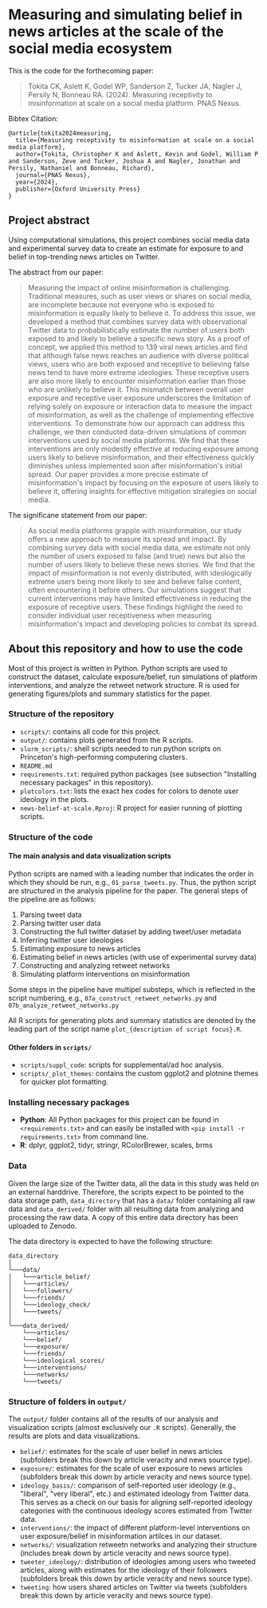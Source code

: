 # Measuring and simulating belief in news articles at the scale of the social media ecosystem

This is the code for the forthecoming paper:
> Tokita CK, Aslett K, Godel WP, Sanderson Z, Tucker JA, Nagler J, Persily N, Bonneau RA. (2024). Measuring receptivity to misinformation at scale on a social media platform. PNAS Nexus.

Bibtex Citation:
```
@article{tokita2024measuring,
  title={Measuring receptivity to misinformation at scale on a social media platform},
  author={Tokita, Christopher K and Aslett, Kevin and Godel, William P and Sanderson, Zeve and Tucker, Joshua A and Nagler, Jonathan and Persily, Nathaniel and Bonneau, Richard},
  journal={PNAS Nexus},
  year={2024},
  publisher={Oxford University Press}
}
 ```

## Project abstract
Using computational simulations, this project combines social media data and experimental survey data to create an estimate for exposure to and belief in top-trending news articles on Twitter.

The abstract from our paper:
> Measuring the impact of online misinformation is challenging. Traditional measures, such as user views or shares on social media, are incomplete because not everyone who is exposed to misinformation is equally likely to believe it. To address this issue, we developed a method that combines survey data with observational Twitter data to probabilistically estimate the number of users both exposed to and likely to believe a specific news story. As a proof of concept, we applied this method to 139 viral news articles and find that although false news reaches an audience with diverse political views, users who are both exposed and receptive to believing false news tend to have more extreme ideologies. These receptive users are also more likely to encounter misinformation earlier than those who are unlikely to believe it. This mismatch between overall user exposure and receptive user exposure underscores the limitation of relying solely on exposure or interaction data to measure the impact of misinformation, as well as the challenge of implementing effective interventions. To demonstrate how our approach can address this challenge, we then conducted data-driven simulations of common interventions used by social media platforms. We find that these interventions are only modestly effective at reducing exposure among users likely to believe misinformation, and their effectiveness quickly diminishes unless implemented soon after misinformation's initial spread. Our paper provides a more precise estimate of misinformation's impact by focusing on the exposure of users likely to believe it, offering insights for effective mitigation strategies on social media.

The significane statement from our paper:
> As social media platforms grapple with misinformation, our study offers a new approach to measure its spread and impact. By combining survey data with social media data, we estimate not only the number of users exposed to false (and true) news but also the number of users likely to believe these news stories. We find that the impact of misinformation is not evenly distributed, with ideologically extreme users being more likely to see and believe false content, often encountering it before others. Our simulations suggest that current interventions may have limited effectiveness in reducing the exposure of receptive users. These findings highlight the need to consider individual user receptiveness when measuring misinformation's impact and developing policies to combat its spread.

## About this repository and how to use the code
Most of this project is written in Python. Python scripts are used to construct the dataset, calculate exposure/belief, run simulations of platform interventions, and analyze the retweet network structure. R is used for generating figures/plots and summary statistics for the paper.

### Structure of the repository
* `scripts/`: contains all code for this project.
* `output/`: contains plots generated from the R scripts.
* `slurm_scripts/`: shell scripts needed to run python scripts on Princeton's high-performing computering clusters.
* `README.md`
* `requirements.txt`: required python packages (see subsection "Installing necessary packages" in this repository).
* `plotcolors.txt`: lists the exact hex codes for colors to denote user ideology in the plots.
* `news-belief-at-scale.Rproj`: R project for easier running of plotting scripts.

### Structure of the code

#### The main analysis and data visualization scripts
Python scripts are named with a leading number that indicates the order in which they should be run, e.g., `01_parse_tweets.py`. Thus, the python script are structured in the analysis pipeline for the paper. The general steps of the pipeline are as follows:

1. Parsing tweet data
2. Parsing twitter user data
3. Constructing the full twitter dataset by adding tweet/user metadata
4. Inferring twitter user ideologies
5. Estimating exposure to news articles
6. Estimating belief in news articles (with use of experimental survey data)
7. Constructing and analyzing retweet networks
8. Simulating platform interventions on misinformation

Some steps in the pipeline have multipel substeps, which is reflected in the script numbering, e.g., `07a_construct_retweet_networks.py` and `07b_analyze_retweet_networks.py`

All R scripts for generating plots and summary statistics are denoted by the leading part of the script name `plot_{description of script focus}.R`.

#### Other folders in `scripts/`
* `scripts/suppl_code`: scripts for supplemental/ad hoc analysis.
* `scripts/_plot_themes`: contains the custom ggplot2 and plotnine themes for quicker plot formatting.

### Installing necessary packages
* **Python**: All Python packages for this project can be found in `<requirements.txt>` and can easily be installed with `<pip install -r requirements.txt>` from command line.
* **R**: dplyr, ggplot2, tidyr, stringr, RColorBrewer, scales, brms

### Data
Given the large size of the Twitter data, all the data in this study was held on an external harddrive. Therefore, the scripts expect to be pointed to the data storage path, `data_directory` that has a `data/` folder containing all raw data and `data_derived/` folder with all resulting data from analyzing and processing the raw data. A copy of this entire data directory has been uploaded to Zenodo.

The data directory is expected to have the following structure:

```
data_directory
│
└───data/
│   └───article_belief/
│   └───articles/
│   └───followers/
│   └───friends/
│   └───ideology_check/
│   └───tweets/
│   
└───data_derived/
    └───articles/
    └───belief/
    └───exposure/
    └───friends/
    └───ideological_scores/
    └───interventions/
    └───networks/
    └───tweets/
```


### Structure of folders in `output/`
The `output/` folder contains all of the results of our analysis and visualization scripts (almost exclusively our `.R` scripts). Generally, the results are plots and data visualizations.

* `belief/`: estimates for the scale of user belief in news articles (subfolders break this down by article veracity and news source type).
* `exposure/`: estimates for the scale of user exposure to news articles (subfolders break this down by article veracity and news source type).
* `ideology_basis/`: comparison of self-reported user ideology (e.g., "liberal", "very liberal", etc.) and estimated ideology from Twitter data. This serves as a check on our basis for aligning self-reported ideology categories with the continuous ideology scores estimated from Twitter data.
* `interventions/`: the impact of different platform-level interventions on user exposure/belief in misinformation artilces in our dataset.
* `networks/`: visualization retweetn networks and analyzing their structure (includes break down by article veracity and news source type).
* `tweeter_ideology/`: distribution of ideologies among users who tweeted articles, along with estimates for the ideology of their followers (subfolders break this down by article veracity and news source type).
* `tweeting`: how users shared articles on Twitter via tweets (subfolders break this down by article veracity and news source type).
